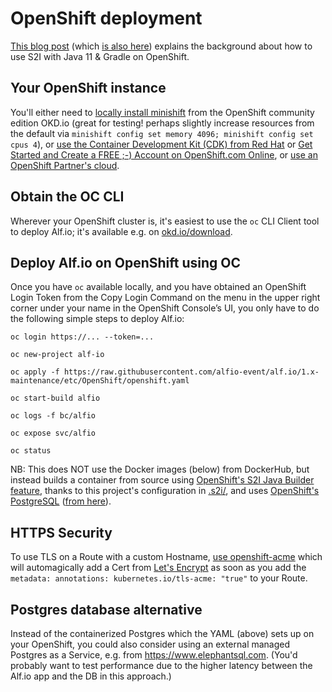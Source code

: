 # OpenShift deployment

[This blog post](https://developers.redhat.com/blog/2018/12/18/openshift-java-s2i-builder-java-11-grade/) (which [is also here](http://blog2.vorburger.ch/2018/11/s2i-with-java-11-gradle-builds-for.html)) explains the background about how to use S2I with Java 11 & Gradle on OpenShift.

## Your OpenShift instance

You'll either need to [locally install minishift](https://docs.okd.io/latest/minishift/index.html) from the OpenShift community edition OKD.io (great for testing! perhaps slightly increase resources from the default via `minishift config set memory 4096; minishift config set cpus 4`), or [use the Container Development Kit (CDK) from Red Hat](https://developers.redhat.com/products/cdk/overview/) or [Get Started and Create a FREE ;-) Account on OpenShift.com Online](https://www.openshift.com), or [use an OpenShift Partner's cloud](https://www.openshift.com/learn/partners/).

## Obtain the OC CLI

Wherever your OpenShift cluster is, it's easiest to use the `oc` CLI Client tool to deploy Alf.io; it's available e.g. on [okd.io/download](https://www.okd.io/download.html).

## Deploy Alf.io on OpenShift using OC

Once you have `oc` available locally, and you have obtained an OpenShift Login Token from the Copy Login Command on the menu in the upper right corner under your name in the OpenShift Console’s UI, you only have to do the following simple steps to deploy Alf.io:

    oc login https://... --token=...

    oc new-project alf-io

    oc apply -f https://raw.githubusercontent.com/alfio-event/alf.io/1.x-maintenance/etc/OpenShift/openshift.yaml

    oc start-build alfio

    oc logs -f bc/alfio

    oc expose svc/alfio

    oc status

NB: This does NOT use the Docker images (below) from DockerHub, but instead builds a container from source using [OpenShift's S2I Java Builder feature](https://github.com/fabric8io-images/s2i/tree/master/java/examples), thanks to this project's configuration in [.s2i/](../../.s2i/), and uses [OpenShift's PostgreSQL](https://docs.okd.io/latest/using_images/db_images/postgresql.html) ([from here](https://github.com/sclorg/postgresql-container)).

## HTTPS Security

To use TLS on a Route with a custom Hostname, [use openshift-acme](https://github.com/tnozicka/openshift-acme/tree/master/deploy/letsencrypt-live/single-namespace) which will automagically add a Cert from [Let's Encrypt](https://letsencrypt.org) as soon as you add the `metadata: annotations: kubernetes.io/tls-acme: "true"` to your Route.

## Postgres database alternative

Instead of the containerized Postgres which the YAML (above) sets up on your OpenShift, you could also consider using an external managed Postgres as a Service, e.g. from https://www.elephantsql.com.  (You'd probably want to test performance due to the higher latency between the Alf.io app and the DB in this approach.)
